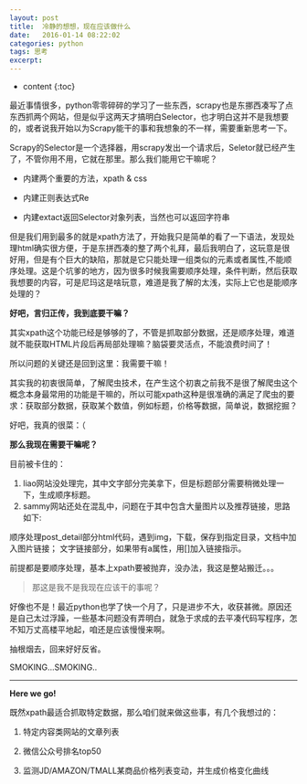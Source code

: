 ```yaml
---
layout: post
title:  冷静的想想，现在应该做什么
date:   2016-01-14 08:22:02
categories: python
tags: 思考
excerpt: 
---
```

* content
{:toc}

最近事情很多，python零零碎碎的学习了一些东西，scrapy也是东挪西凑写了点东西抓两个网站，但是似乎这两天才搞明白Selector，也才明白这并不是我想要的，或者说我开始以为Scrapy能干的事和我想象的不一样，需要重新思考一下。

Scrapy的Selector是一个选择器，用scrapy发出一个请求后，Seletor就已经产生了，不管你用不用，它就在那里。那么我们能用它干嘛呢？

- 内建两个重要的方法，xpath & css  

- 内建正则表达式Re  

- 内建extact返回Selector对象列表，当然也可以返回字符串  


但是我们用到最多的就是xpath方法了，开始我只是简单的看了一下语法，发现处理html确实很方便，于是东拼西凑的整了两个礼拜，最后我明白了，这玩意是很好用，但是有个巨大的缺陷，那就是它只能处理一组类似的元素或者属性,不能顺序处理。这是个坑爹的地方，因为很多时候我需要顺序处理，条件判断，然后获取我想要的内容，可是尼玛这是啥玩意，难道是我了解的太浅，实际上它也是能顺序处理的？

**好吧，言归正传，我到底要干嘛？**

其实xpath这个功能已经是够够的了，不管是抓取部分数据，还是顺序处理，难道就不能获取HTML片段后再局部处理嘛？脑袋要灵活点，不能浪费时间了！

所以问题的关键还是回到这里：我需要干嘛！

其实我的初衷很简单，了解爬虫技术，在产生这个初衷之前我不是很了解爬虫这个概念本身最常用的功能是干嘛的，所以可能xpath这种是很准确的满足了爬虫的要求：获取部分数据，获取某个数值，例如标题，价格等数据，简单说，数据挖掘？

好吧，我真的很菜：（

**那么我现在需要干嘛呢？**

目前被卡住的： 
1. liao网站没处理完，其中文字部分完美拿下，但是标题部分需要稍微处理一下，生成顺序标题。  
2. sammy网站还处在混乱中，问题在于其中包含大量图片以及推荐链接，思路如下:  

  顺序处理post_detail部分html代码，遇到img，下载，保存到指定目录，文档中加入图片链接；
  文字链接部分，如果带有a属性，用[]加入链接指示。

前提都是要顺序处理，基本上xpath要被抛弃，没办法，我这是整站搬迁。。。

>那这是我不是我现在应该干的事呢？

好像也不是！最近python也学了快一个月了，只是进步不大，收获甚微。原因还是自己太过浮躁，一些基本问题没有弄明白，就急于求成的去平凑代码写程序，怎不知万丈高楼平地起，咱还是应该慢慢来啊。

抽根烟去，回来好好反省。

SMOKING...SMOKING..

---

**Here we go!**

既然xpath最适合抓取特定数据，那么咱们就来做这些事，有几个我想过的： 

1. 特定内容类网站的文章列表  

2. 微信公众号排名top50  

3. 监测JD/AMAZON/TMALL某商品价格列表变动，并生成价格变化曲线  

